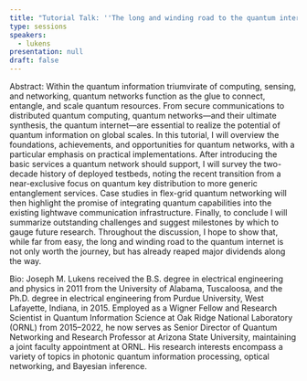 ```yaml
---
title: "Tutorial Talk: ''The long and winding road to the quantum internet''"
type: sessions
speakers:
  - lukens
presentation: null
draft: false
---
```

Abstract: Within the quantum information triumvirate of computing, sensing, and networking, quantum networks function as the glue to connect, entangle, and scale quantum resources. From secure communications to distributed quantum computing, quantum networks—and their ultimate synthesis, the quantum internet—are essential to realize the potential of quantum information on global scales. In this tutorial, I will overview the foundations, achievements, and opportunities for quantum networks, with a particular emphasis on practical implementations. After introducing the basic services a quantum network should support, I will survey the two-decade history of deployed testbeds, noting the recent transition from a near-exclusive focus on quantum key distribution to more generic entanglement services. Case studies in flex-grid quantum networking will then highlight the promise of integrating quantum capabilities into the existing lightwave communication infrastructure. Finally, to conclude I will summarize outstanding challenges and suggest milestones by which to gauge future research. Throughout the discussion, I hope to show that, while far from easy, the long and winding road to the quantum internet is not only worth the journey, but has already reaped major dividends along the way.

Bio: Joseph M. Lukens received the B.S. degree in electrical engineering and physics in 2011 from the University of Alabama, Tuscaloosa, and the Ph.D. degree in electrical engineering from Purdue University, West Lafayette, Indiana, in 2015. Employed as a Wigner Fellow and Research Scientist in Quantum Information Science at Oak Ridge National Laboratory (ORNL) from 2015–2022, he now serves as Senior Director of Quantum Networking and Research Professor at Arizona State University, maintaining a joint faculty appointment at ORNL. His research interests encompass a variety of topics in photonic quantum information processing, optical networking, and Bayesian inference.



<!-- fields to use above: -->
<!-- videoId: "Vfl9pPh6ipI" -->
<!-- presentation: "/slides/invited-MargaridaPereira.pdf" -->
